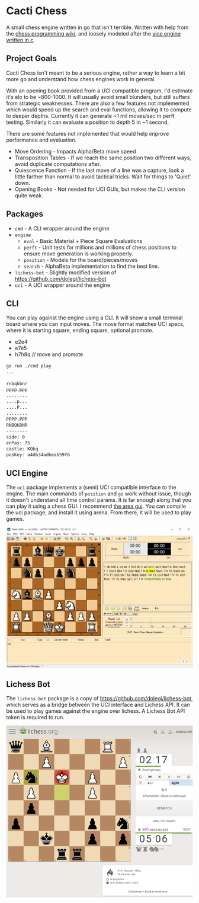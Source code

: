 # Cacti Chess
A small chess engine written in go that isn't terrible. Written with help from the [chess programming wiki](https://www.chessprogramming.org), and loosely modeled after the [vice engine written in c](https://www.chessprogramming.org/Vice).

## Project Goals
Cacti Chess isn't meant to be a serious engine, rather a way to learn a bit more go and understand how chess engines work in general.

With an opening book provided from a UCI compatible program, I'd estimate it's elo to be ~800-1000.
It will usually avoid small blunders, but still suffers from strategic weaknesses. There are also a few features not implemented which would speed up the search and eval functions,
allowing it to compute to deeper depths. Currently it can generate ~1 mil moves/sec in perft testing. Similarly it can evaluate a position to depth 5 in ~1 second.

There are some features not implemented that would help improve performance and evaluation.

- Move Ordering - Impacts Alpha/Beta move speed
- Transposition Tables - If we reach the same position two different ways, avoid duplicate computations after.
- Quiescence Function - If the last move of a line was a capture, look a little farther than normal to avoid tactical tricks. Wait for things to 'Quiet' down.
- Opening Books - Not needed for UCI GUIs, but makes the CLI version quite weak.

## Packages
- `cmd` - A CLI wrapper around the engine
- `engine`
    - `eval` - Basic Material + Piece Square Evaluations
    - `perft` - Unit tests for millions and millions of chess positions to ensure move generation is working properly.
    - `position` - Models for the board/pieces/moves
    - `search` - AlphaBeta implementation to find the best line.
- `lichess-bot` - Slightly modified version of https://github.com/dolegi/lichess-bot
- `uci` - A UCI wrapper around the engine
  
## CLI

You can play against the engine using a CLI. It will show a small terminal board where you can input moves. The move format matches UCI specs, where it is starting square, ending square, optional promote.

- e2e4
- e7e5
- h7h8q // move and promote

```shell
go run ./cmd play
...

rnbqkbnr
pppp.ppp
........
....p...
....P...
........
PPPP.PPP
RNBQKBNR
--------
side: 0
enPas: 75
castle: KQkq
posKey: a4db34adbeab59f6

```

## UCI Engine
The `uci` package implements a (semi) UCI compatible interface to the engine. The main commands of `position` and `go` work without issue, though it doesn't understand all time control params. It is far enough along that you can play it using a chess GUI. I recommend [the area gui](http://www.playwitharena.de/). You can compile the uci package, and install it using arena. From there, it will be used to play games.

![arena-img](./screenshots/arena-1.PNG)

## Lichess Bot
The `lichess-bot` package is a copy of https://github.com/dolegi/lichess-bot, which serves as a bridge between the UCI interface and Lichess API. It can be used to play games against the engine over lichess. A Lichess Bot API token is required to run.

![lichess-image](./screenshots/lichess.png)